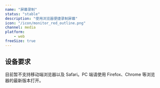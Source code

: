 ```yaml
---
name: "屏幕录制"
status: "stable"
description: "使用浏览器便捷录制屏幕"
icon: "/icon/monitor_red_outline.png"
channel: media
platform:
    - web
freeSize: true
---
```


## 设备要求

目前暂不支持移动端浏览器以及 Safari。PC 端请使用 Firefox、Chrome 等浏览器的最新版本打开。
